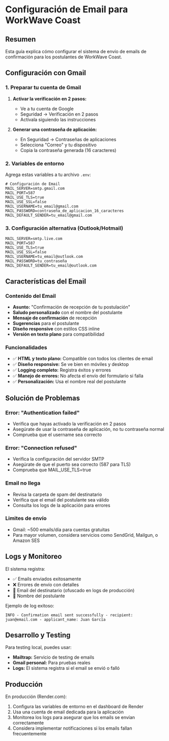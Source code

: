 # Configuración de Email para WorkWave Coast

## Resumen
Esta guía explica cómo configurar el sistema de envío de emails de confirmación para los postulantes de WorkWave Coast.

## Configuración con Gmail

### 1. Preparar tu cuenta de Gmail

1. **Activar la verificación en 2 pasos:**
   - Ve a tu cuenta de Google
   - Seguridad → Verificación en 2 pasos
   - Actívala siguiendo las instrucciones

2. **Generar una contraseña de aplicación:**
   - En Seguridad → Contraseñas de aplicaciones
   - Selecciona "Correo" y tu dispositivo
   - Copia la contraseña generada (16 caracteres)

### 2. Variables de entorno

Agrega estas variables a tu archivo `.env`:

```env
# Configuración de Email
MAIL_SERVER=smtp.gmail.com
MAIL_PORT=587
MAIL_USE_TLS=true
MAIL_USE_SSL=false
MAIL_USERNAME=tu_email@gmail.com
MAIL_PASSWORD=contraseña_de_aplicacion_16_caracteres
MAIL_DEFAULT_SENDER=tu_email@gmail.com
```

### 3. Configuración alternativa (Outlook/Hotmail)

```env
MAIL_SERVER=smtp.live.com
MAIL_PORT=587
MAIL_USE_TLS=true
MAIL_USE_SSL=false
MAIL_USERNAME=tu_email@outlook.com
MAIL_PASSWORD=tu_contraseña
MAIL_DEFAULT_SENDER=tu_email@outlook.com
```

## Características del Email

### Contenido del Email
- **Asunto:** "Confirmación de recepción de tu postulación"
- **Saludo personalizado** con el nombre del postulante
- **Mensaje de confirmación** de recepción
- **Sugerencias** para el postulante
- **Diseño responsive** con estilos CSS inline
- **Versión en texto plano** para compatibilidad

### Funcionalidades
- ✅ **HTML y texto plano:** Compatible con todos los clientes de email
- ✅ **Diseño responsive:** Se ve bien en móviles y desktop
- ✅ **Logging completo:** Registra éxitos y errores
- ✅ **Manejo de errores:** No afecta el envío del formulario si falla
- ✅ **Personalización:** Usa el nombre real del postulante

## Solución de Problemas

### Error: "Authentication failed"
- Verifica que hayas activado la verificación en 2 pasos
- Asegúrate de usar la contraseña de aplicación, no tu contraseña normal
- Comprueba que el username sea correcto

### Error: "Connection refused"
- Verifica la configuración del servidor SMTP
- Asegúrate de que el puerto sea correcto (587 para TLS)
- Comprueba que MAIL_USE_TLS=true

### Email no llega
- Revisa la carpeta de spam del destinatario
- Verifica que el email del postulante sea válido
- Consulta los logs de la aplicación para errores

### Limites de envío
- Gmail: ~500 emails/día para cuentas gratuitas
- Para mayor volumen, considera servicios como SendGrid, Mailgun, o Amazon SES

## Logs y Monitoreo

El sistema registra:
- ✅ Emails enviados exitosamente
- ❌ Errores de envío con detalles
- 📧 Email del destinatario (ofuscado en logs de producción)
- 👤 Nombre del postulante

Ejemplo de log exitoso:
```
INFO - Confirmation email sent successfully - recipient: juan@email.com - applicant_name: Juan García
```

## Desarrollo y Testing

Para testing local, puedes usar:
- **Mailtrap:** Servicio de testing de emails
- **Gmail personal:** Para pruebas reales
- **Logs:** El sistema registra si el email se envió o falló

## Producción

En producción (Render.com):
1. Configura las variables de entorno en el dashboard de Render
2. Usa una cuenta de email dedicada para la aplicación
3. Monitorea los logs para asegurar que los emails se envían correctamente
4. Considera implementar notificaciones si los emails fallan frecuentemente

